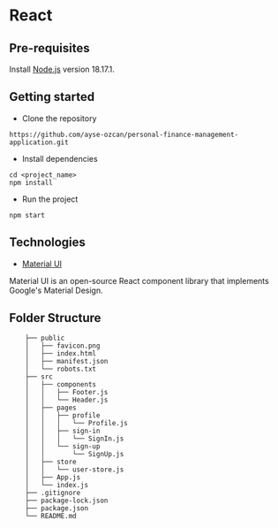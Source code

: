 # React
## Pre-requisites

Install [Node.js](https://nodejs.org/en/blog/release/v18.17.1) version 18.17.1.

## Getting started

- Clone the repository
```
https://github.com/ayse-ozcan/personal-finance-management-application.git
```
- Install dependencies

```
cd <project_name>
npm install
```
- Run the project

```
npm start
```

## Technologies

- [Material UI](https://mui.com/material-ui/getting-started/)

Material UI is an open-source React component library that implements Google's Material Design. 

## Folder Structure

```
    ├── public
    │   ├── favicon.png
    │   ├── index.html
    │   ├── manifest.json
    │   └── robots.txt
    ├── src
    │   ├── components
    │   │   ├── Footer.js
    │   │   └── Header.js
    │   ├── pages
    │   │   ├── profile
    │   │   │   └── Profile.js
    │   │   ├── sign-in
    │   │   │   └── SignIn.js
    │   │   └── sign-up
    │   │       └── SignUp.js
    │   ├── store
    │   │   └── user-store.js
    │   ├── App.js
    │   └── index.js
    ├── .gitignore
    ├── package-lock.json
    ├── package.json
    └── README.md
```    
